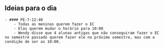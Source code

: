 ## Ideias para o dia
	- #### PE-7-12:40
		- Todas as meninas querem fazer o EC
		- Elas querem mudar o horário para 10:00
		- Wendy disse que 4 alunas antigas que não conseguiram fazer o EC no semestre passado querem fazer ele no próximo semestre, mas com a condição de ser as 10:00.